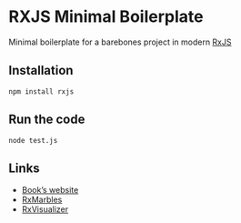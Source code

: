 # RXJS Minimal Boilerplate
Minimal boilerplate for a barebones project in modern [RxJS](https://rxjs.dev/)

## Installation

`npm install rxjs`

## Run the code

`node test.js`

## Links
- [Book’s website](https://pragprog.com/titles/smreactjs5/reactive-programming-with-rxjs-5/)
- [RxMarbles](https://rxmarbles.com/)
- [RxVisualizer](https://rxviz.com/)
